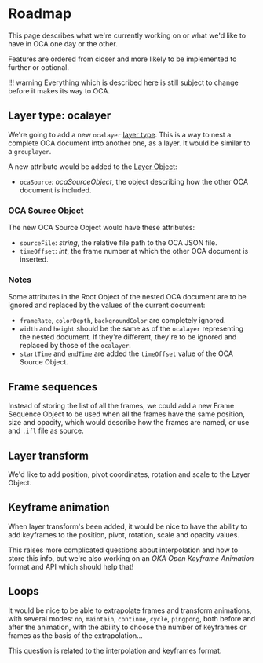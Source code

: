 # Roadmap

This page describes what we're currently working on or what we'd like to have in OCA one day or the other.

Features are ordered from closer and more likely to be implemented to further or optional.

!!! warning
    Everything which is described here is still subject to change before it makes its way to OCA.

## Layer type: ocalayer

We're going to add a new `ocalayer` [layer type](specs/layer-types.md). This is a way to nest a complete OCA document into another one, as a layer. It would be similar to a `grouplayer`.

A new attribute would be added to the [Layer Object](specs/layer.md):

- `ocaSource`: *ocaSourceObject*, the object describing how the other OCA document is included.

### OCA Source Object

The new OCA Source Object would have these attributes:

- `sourceFile`: *string*, the relative file path to the OCA JSON file.
- `timeOffset`: *int*, the frame number at which the other OCA document is inserted.

### Notes

Some attributes in the Root Object of the nested OCA document are to be ignored and replaced by the values of the current document:

- `frameRate`, `colorDepth`, `backgroundColor` are completely ignored.
- `width` and `height` should be the same as of the `ocalayer` representing the nested document. If they're different, they're to be ignored and replaced by those of the `ocalayer`.
- `startTime` and `endTime` are added the `timeOffset` value of the OCA Source Object.

## Frame sequences

Instead of storing the list of all the frames, we could add a new Frame Sequence Object to be used when all the frames have the same position, size and opacity, which would describe how the frames are named, or use and `.ifl` file as source.

## Layer transform

We'd like to add position, pivot coordinates, rotation and scale to the Layer Object.

## Keyframe animation

When layer transform's been added, it would be nice to have the ability to add keyframes to the position, pivot, rotation, scale and opacity values.

This raises more complicated questions about interpolation and how to store this info, but we're also working on an *OKA Open Keyframe Animation* format and API which should help that!

## Loops

It would be nice to be able to extrapolate frames and transform animations, with several modes: `no`, `maintain`, `continue`, `cycle`, `pingpong`, both before and after the animation, with the ability to choose the number of keyframes or frames as the basis of the extrapolation...

This question is related to the interpolation and keyframes format.
